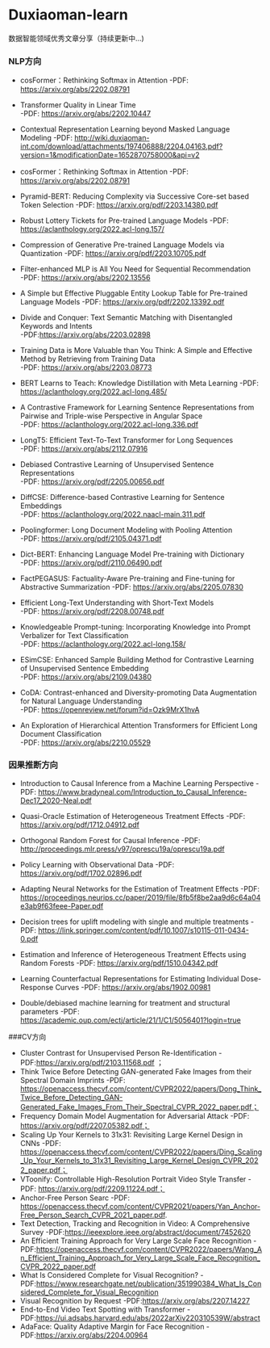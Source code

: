 # Duxiaoman-learn

数据智能领域优秀文章分享（持续更新中...)

   ### NLP方向

 - cosFormer：Rethinking Softmax in Attention 
 -PDF: https://arxiv.org/abs/2202.08791
   
 - Transformer Quality in Linear Time  
 -PDF: https://arxiv.org/abs/2202.10447
   
 - Contextual Representation Learning beyond Masked Language Modeling 
 -PDF:    http://wiki.duxiaoman-int.com/download/attachments/197406888/2204.04163.pdf?version=1&modificationDate=1652870758000&api=v2
 - cosFormer：Rethinking Softmax in Attention 
 -PDF: https://arxiv.org/abs/2202.08791
  
 - Pyramid-BERT: Reducing Complexity via Successive Core-set based Token Selection 
 -PDF: https://arxiv.org/pdf/2203.14380.pdf

 - Robust Lottery Tickets for Pre-trained Language Models 
 -PDF: https://aclanthology.org/2022.acl-long.157/
     
 - Compression of Generative Pre-trained Language Models via Quantization 
 -PDF: https://arxiv.org/pdf/2203.10705.pdf
      
 - Filter-enhanced MLP is All You Need for Sequential Recommendation	
 -PDF: https://arxiv.org/abs/2202.13556	
     
 - A Simple but Effective Pluggable Entity Lookup Table for Pre-trained Language Models	
 -PDF:    https://arxiv.org/pdf/2202.13392.pdf
      

 - Divide and Conquer: Text Semantic Matching with Disentangled Keywords and Intents  
 -PDF:https://arxiv.org/abs/2203.02898
 
 -  Training Data is More Valuable than You Think: A Simple and Effective Method by Retrieving from Training Data	 
 -PDF:    https://arxiv.org/abs/2203.08773
   
 -  BERT Learns to Teach: Knowledge Distillation with Meta Learning	
 -PDF: https://aclanthology.org/2022.acl-long.485/
   
 -  A Contrastive Framework for Learning Sentence Representations from Pairwise and Triple-wise Perspective in Angular Space	
 -PDF:    https://aclanthology.org/2022.acl-long.336.pdf
   
 -  LongT5: Efficient Text-To-Text Transformer for Long Sequences	
 -PDF: https://arxiv.org/abs/2112.07916
   
 -  Debiased Contrastive Learning of Unsupervised Sentence Representations	
 -PDF: https://arxiv.org/pdf/2205.00656.pdf
   
 -  DiffCSE: Difference-based Contrastive Learning for Sentence Embeddings	
 -PDF: https://aclanthology.org/2022.naacl-main.311.pdf
   
 -  Poolingformer: Long Document Modeling with Pooling Attention	
 -PDF: https://arxiv.org/pdf/2105.04371.pdf
   
 -  Dict-BERT: Enhancing Language Model Pre-training with Dictionary	
 -PDF: https://arxiv.org/pdf/2110.06490.pdf
   
 -  FactPEGASUS: Factuality-Aware Pre-training and Fine-tuning for Abstractive Summarization 
 -PDF: https://arxiv.org/abs/2205.07830
   
 -  Efficient Long-Text Understanding with Short-Text Models	
 -PDF: https://arxiv.org/pdf/2208.00748.pdf
   
 -  Knowledgeable Prompt-tuning: Incorporating Knowledge into Prompt Verbalizer for Text Classification	 
 -PDF:    https://aclanthology.org/2022.acl-long.158/
   
 -  ESimCSE: Enhanced Sample Building Method for Contrastive Learning of Unsupervised Sentence Embedding	 
 -PDF:    https://arxiv.org/abs/2109.04380
   
 -  CoDA: Contrast-enhanced and Diversity-promoting Data Augmentation for Natural Language Understanding	 
 -PDF:    https://openreview.net/forum?id=Ozk9MrX1hvA
   
 -  An Exploration of Hierarchical Attention Transformers for Efficient Long Document Classification	 
 -PDF:    https://arxiv.org/abs/2210.05529
 
 
      
   ### 因果推断方向

 - Introduction to Causal Inference from a Machine Learning Perspective
 -PDF: https://www.bradyneal.com/Introduction_to_Causal_Inference-Dec17_2020-Neal.pdf

- Quasi-Oracle Estimation of Heterogeneous Treatment Effects
-PDF: https://arxiv.org/pdf/1712.04912.pdf

- Orthogonal Random Forest for Causal Inference
-PDF: http://proceedings.mlr.press/v97/oprescu19a/oprescu19a.pdf

- Policy Learning with Observational Data
-PDF: https://arxiv.org/pdf/1702.02896.pdf

- Adapting Neural Networks for the Estimation of Treatment Effects
-PDF: https://proceedings.neurips.cc/paper/2019/file/8fb5f8be2aa9d6c64a04e3ab9f63feee-Paper.pdf

- Decision trees for uplift modeling with single and multiple treatments
-PDF: https://link.springer.com/content/pdf/10.1007/s10115-011-0434-0.pdf

- Estimation and Inference of Heterogeneous Treatment Effects using Random Forests
-PDF: https://arxiv.org/pdf/1510.04342.pdf

- Learning Counterfactual Representations for Estimating Individual Dose-Response Curves
-PDF: https://arxiv.org/abs/1902.00981

- Double/debiased machine learning for treatment and structural parameters 
-PDF: https://academic.oup.com/ectj/article/21/1/C1/5056401?login=true


###CV方向
 
 - Cluster Contrast for Unsupervised Person Re-Identification
 -PDF:https://arxiv.org/pdf/2103.11568.pdf ； 
 - Think Twice Before Detecting GAN-generated Fake Images from their Spectral Domain Imprints
 -PDF: https://openaccess.thecvf.com/content/CVPR2022/papers/Dong_Think_Twice_Before_Detecting_GAN-Generated_Fake_Images_From_Their_Spectral_CVPR_2022_paper.pdf；
 - Frequency Domain Model Augmentation for Adversarial Attack
 -PDF: https://arxiv.org/pdf/2207.05382.pdf；
 - Scaling Up Your Kernels to 31x31: Revisiting Large Kernel Design in CNNs
 -PDF: https://openaccess.thecvf.com/content/CVPR2022/papers/Ding_Scaling_Up_Your_Kernels_to_31x31_Revisiting_Large_Kernel_Design_CVPR_2022_paper.pdf；
 - VToonify: Controllable High-Resolution Portrait Video Style Transfer
 -PDF: https://arxiv.org/pdf/2209.11224.pdf；
 - Anchor-Free Person Searc
 -PDF: https://openaccess.thecvf.com/content/CVPR2021/papers/Yan_Anchor-Free_Person_Search_CVPR_2021_paper.pdf.  
 - Text Detection, Tracking and Recognition in Video: A Comprehensive Survey
 -PDF:https://ieeexplore.ieee.org/abstract/document/7452620
 - An Efficient Training Approach for Very Large Scale Face Recognition
 -PDF:https://openaccess.thecvf.com/content/CVPR2022/papers/Wang_An_Efficient_Training_Approach_for_Very_Large_Scale_Face_Recognition_CVPR_2022_paper.pdf
 - What Is Considered Complete for Visual Recognition?
 -PDF:https://www.researchgate.net/publication/351990384_What_Is_Considered_Complete_for_Visual_Recognition
 - Visual Recognition by Request
 -PDF:https://arxiv.org/abs/2207.14227
 - End-to-End Video Text Spotting with Transformer
 -PDF:https://ui.adsabs.harvard.edu/abs/2022arXiv220310539W/abstract
 - AdaFace: Quality Adaptive Margin for Face Recognition
 -PDF:https://arxiv.org/abs/2204.00964
 
 
